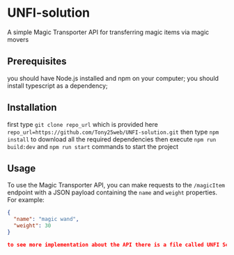 # UNFI-solution
 A simple Magic Transporter API for transferring magic items via magic movers

## Prerequisites
you should have Node.js installed and npm on your computer;
you should install typescript as a dependency;
## Installation
first type ```git clone repo_url``` which is provided here ```repo_url=https://github.com/Tony25web/UNFI-solution.git``` then
type ```npm install``` to download all the required dependencies
then execute ```npm run build:dev``` and ```npm run start``` commands to start the project

## Usage
To use the Magic Transporter API, you can make requests to the `/magicItem` endpoint with a JSON payload containing the `name` and `weight` properties. For example:
```json
{
  "name": "magic wand",
  "weight": 30
}

to see more implementation about the API there is a file called UNFI Solutions.postman_collection.json which is an exported collection that can be opened by postman itself
